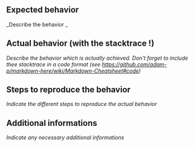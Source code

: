 ## Expected behavior

_Describe the behavior _

## Actual behavior (with the stacktrace !)

_Describe the behavior which is actually achieved. Don't forget to include thee stacktrace in a *code* format (see https://github.com/adam-p/markdown-here/wiki/Markdown-Cheatsheet#code)_

## Steps to reproduce the behavior

_Indicate the different steps to reproduce the actual behavior_

## Additional informations

_Indicate any necessary additional informations_
